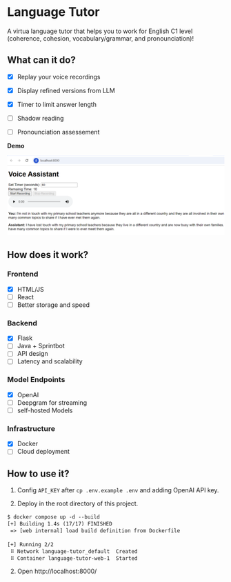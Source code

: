 # Language Tutor

A virtua language tutor that helps you to work for English C1 level (coherence, cohesion, vocabulary/grammar, and pronounciation)!

## What can it do?

- [x] Replay your voice recordings
- [x] Display refined versions from LLM 
- [x] Timer to limit answer length 
- [ ] Shadow reading
- [ ] Pronounciation assessement


**Demo**

![Demo Screenshot](app-demo.png)


## How does it work? 

### Frontend

 - [x] HTML/JS
 - [ ] React 
 - [ ] Better storage and speed

### Backend
 - [x] Flask
 - [ ] Java + Sprintbot
 - [ ] API design
 - [ ] Latency and scalability

### Model Endpoints
 - [x] OpenAI 
 - [ ] Deepgram for streaming 
 - [ ] self-hosted Models

### Infrastructure
 - [x] Docker 
 - [ ] Cloud deployment 

## How to use it?


1. Config `API_KEY` after `cp .env.example .env` and adding OpenAI API key.

2. Deploy in the root directory of this project. 

```
$ docker compose up -d --build
[+] Building 1.4s (17/17) FINISHED
 => [web internal] load build definition from Dockerfile                                     

[+] Running 2/2
 ⠿ Network language-tutor_default  Created                                                                                       
 ⠿ Container language-tutor-web-1  Started
```

2. Open http://localhost:8000/ 
